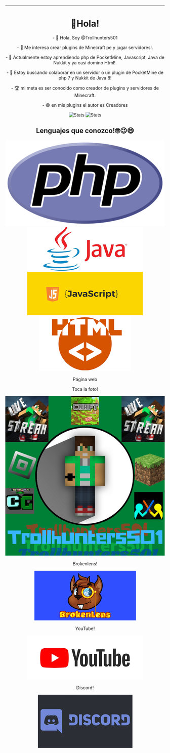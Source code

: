 <hr>
<h1 align="center"> 👋Hola!
</h1>
<p align="center"> - 👋 Hola, Soy @Trollhunters501 </p>
<p align="center"> - 👀 Me interesa crear plugins de Minecraft pe y jugar servidores!.</p>
<p align="center"> - 🌱 Actualmente estoy aprendiendo php de PocketMine, Javascript, Java de Nukkit y ya casi domino Html!.</p>
<p align="center"> - 💞️ Estoy buscando colaborar en un servidor o un plugin de PocketMine de php 7 y Nukkit de Java 8!</p>
<p align="center"> - 🏆 mi meta es ser conocido como creador de plugins y servidores de Minecraft.</p>
<p align="center"> - 😄 en mis plugins el autor es Creadores</p>
<div align="center">

![Stats](https://github-readme-stats.vercel.app/api?username=Trollhunters501&theme=dark&show_icons=true&count_private=true&include_all_commits=true) 
![Stats](https://github-readme-stats.vercel.app/api/top-langs/?username=Trollhunters501&show_icons=true&theme=dark)
<h2 align="center"> Lenguajes que conozco!🤓😉😄
</h2>
<img src="https://raw.githubusercontent.com/Trollhunters501/Trollhunters501/main/php.png" />
<img src="https://raw.githubusercontent.com/Trollhunters501/Trollhunters501/main/java.png" />
<img src="https://raw.githubusercontent.com/Trollhunters501/Trollhunters501/main/javascript.png" />
<img src="https://raw.githubusercontent.com/Trollhunters501/Trollhunters501/main/html.png" />
<p align="center"> Página web
</p> 
<p align="center"> Toca la foto! </p>
<a href="https://creadoresgames.blogspot.com/?m=1"> <img src="https://raw.githubusercontent.com/Trollhunters501/Trollhunters501/main/20220823_182853_0000.png" />
</a>
<p aling="center"> Brokenlens!</p>
<a href="https://www.brlns.net/forums/members/trollhunters501.51386/"> <img src="https://raw.githubusercontent.com/Trollhunters501/Trollhunters501/main/brokenlens.png"/> </a>
<p align="center"> YouTube!
</p>
<a href="https://m.youtube.com/channel/UC0Y6PCdP58OKnGpDDDG6EcQ"> <img src="https://raw.githubusercontent.com/Trollhunters501/Trollhunters501/main/images.png"/> </a>
<p align="center"> Discord!
</p>
<a href="https://discord.gg/HeMbkhnYMR"> <img src="https://raw.githubusercontent.com/Trollhunters501/Trollhunters501/main/Discord.jpeg"/> </a>
<a href="https://www.facebook.com/profile.php?id=100086128624988"> <img src="
<!---
Trollhunters501/Trollhunters501 su página ✨ special ✨  causado por `README.md` (this file) aparece en tu GitHub profile.
You can click the Preview link to take a look at your changes.
--->
